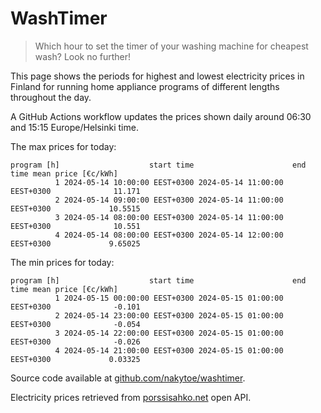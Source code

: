 
# WashTimer

> Which hour to set the timer of your washing machine for cheapest wash? Look no further!

This page shows the periods for highest and lowest electricity prices in Finland 
for running home appliance programs of different lengths throughout the day. 

A GitHub Actions workflow updates the prices shown daily around 06:30 and 15:15 Europe/Helsinki time.

The max prices for today:

	program [h]                    start time                      end time mean price [€c/kWh]
	          1 2024-05-14 10:00:00 EEST+0300 2024-05-14 11:00:00 EEST+0300              11.171
	          2 2024-05-14 09:00:00 EEST+0300 2024-05-14 11:00:00 EEST+0300             10.5515
	          3 2024-05-14 08:00:00 EEST+0300 2024-05-14 11:00:00 EEST+0300              10.551
	          4 2024-05-14 08:00:00 EEST+0300 2024-05-14 12:00:00 EEST+0300             9.65025

The min prices for today:

	program [h]                    start time                      end time mean price [€c/kWh]
	          1 2024-05-15 00:00:00 EEST+0300 2024-05-15 01:00:00 EEST+0300              -0.101
	          2 2024-05-14 23:00:00 EEST+0300 2024-05-15 01:00:00 EEST+0300              -0.054
	          3 2024-05-14 22:00:00 EEST+0300 2024-05-15 01:00:00 EEST+0300              -0.026
	          4 2024-05-14 21:00:00 EEST+0300 2024-05-15 01:00:00 EEST+0300             0.03325


Source code available at [github.com/nakytoe/washtimer](https://github.com/nakytoe/washtimer).

Electricity prices retrieved from [porssisahko.net](https://porssisahko.net/api) open API.
